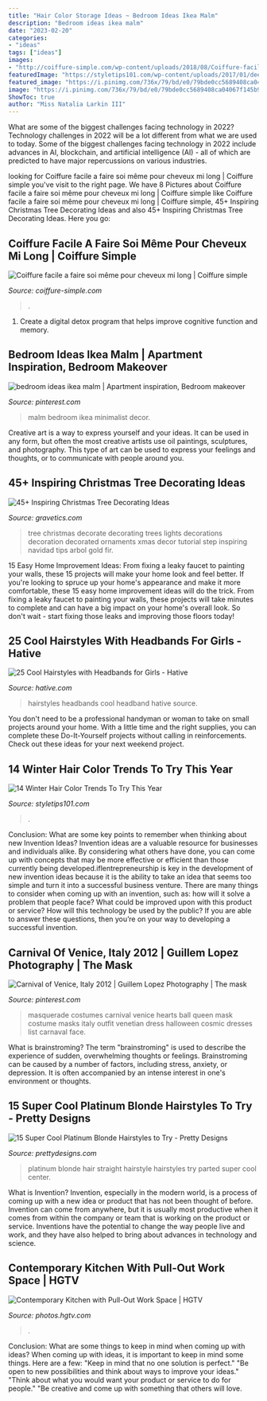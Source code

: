 ```yaml
---
title: "Hair Color Storage Ideas ~ Bedroom Ideas Ikea Malm"
description: "Bedroom ideas ikea malm"
date: "2023-02-20"
categories:
- "ideas"
tags: ["ideas"]
images:
- "http://coiffure-simple.com/wp-content/uploads/2018/08/Coiffure-facile-a-faire-soi-même-pour-cheveux-mi-long4.jpg"
featuredImage: "https://styletips101.com/wp-content/uploads/2017/01/deep-cherry-brown.jpg"
featured_image: "https://i.pinimg.com/736x/79/bd/e0/79bde0cc5689408ca04067f145b9543a.jpg"
image: "https://i.pinimg.com/736x/79/bd/e0/79bde0cc5689408ca04067f145b9543a.jpg"
ShowToc: true
author: "Miss Natalia Larkin III"
---
```



What are some of the biggest challenges facing technology in 2022?
Technology challenges in 2022 will be a lot different from what we are used to today. Some of the biggest challenges facing technology in 2022 include advances in AI, blockchain, and artificial intelligence (AI) - all of which are predicted to have major repercussions on various industries.

	

		
looking for Coiffure facile a faire soi même pour cheveux mi long | Coiffure simple you've visit to the right page. We have 8 Pictures about Coiffure facile a faire soi même pour cheveux mi long | Coiffure simple like Coiffure facile a faire soi même pour cheveux mi long | Coiffure simple, 45+ Inspiring Christmas Tree Decorating Ideas and also 45+ Inspiring Christmas Tree Decorating Ideas. Here you go:
		
    
## Coiffure Facile A Faire Soi Même Pour Cheveux Mi Long | Coiffure Simple

<img loading=lazy src="http://coiffure-simple.com/wp-content/uploads/2018/08/Coiffure-facile-a-faire-soi-même-pour-cheveux-mi-long4.jpg" onerror="this.onerror=null;this.src='https://tse2.mm.bing.net/th?id=OIP.g5PdYT-1wAoRWDqpbV9yoAHaKT&amp;pid=15.1';" alt="Coiffure facile a faire soi même pour cheveux mi long | Coiffure simple">

_Source: coiffure-simple.com_

>. 

	

1. Create a digital detox program that helps improve cognitive function and memory.

    
## Bedroom Ideas Ikea Malm | Apartment Inspiration, Bedroom Makeover

<img loading=lazy src="https://i.pinimg.com/736x/79/bd/e0/79bde0cc5689408ca04067f145b9543a.jpg" onerror="this.onerror=null;this.src='https://tse2.mm.bing.net/th?id=OIP._zh3QkEkmpI-SDvxwO8_fwHaLH&amp;pid=15.1';" alt="bedroom ideas ikea malm | Apartment inspiration, Bedroom makeover">

_Source: pinterest.com_

>malm bedroom ikea minimalist decor. 

	

Creative art is a way to express yourself and your ideas. It can be used in any form, but often the most creative artists use oil paintings, sculptures, and photography. This type of art can be used to express your feelings and thoughts, or to communicate with people around you.

    
## 45+ Inspiring Christmas Tree Decorating Ideas

<img loading=lazy src="https://www.gravetics.com/wp-content/uploads/2017/10/Lush-and-Full-Christmas-Tree.jpg" onerror="this.onerror=null;this.src='https://tse2.mm.bing.net/th?id=OIP.8bjS2-6ksBBw1sJsZ5AyHAHaLN&amp;pid=15.1';" alt="45+ Inspiring Christmas Tree Decorating Ideas">

_Source: gravetics.com_

>tree christmas decorate decorating trees lights decorations decoration decorated ornaments xmas decor tutorial step inspiring navidad tips arbol gold fir. 

	

15 Easy Home Improvement Ideas: From fixing a leaky faucet to painting your walls, these 15 projects will make your home look and feel better.
If you're looking to spruce up your home's appearance and make it more comfortable, these 15 easy home improvement ideas will do the trick. From fixing a leaky faucet to painting your walls, these projects will take minutes to complete and can have a big impact on your home's overall look. So don't wait - start fixing those leaks and improving those floors today!

    
## 25 Cool Hairstyles With Headbands For Girls - Hative

<img loading=lazy src="https://hative.com/wp-content/uploads/2015/02/headband-hairstyles/5-cool-hairstyles-with-headbands-for-girls.jpg" onerror="this.onerror=null;this.src='https://tse2.mm.bing.net/th?id=OIP.enwTx1uRbJ76doreIwFT2gHaLG&amp;pid=15.1';" alt="25 Cool Hairstyles with Headbands for Girls - Hative">

_Source: hative.com_

>hairstyles headbands cool headband hative source. 

	

You don't need to be a professional handyman or woman to take on small projects around your home. With a little time and the right supplies, you can complete these Do-It-Yourself projects without calling in reinforcements. Check out these ideas for your next weekend project.

    
## 14 Winter Hair Color Trends To Try This Year

<img loading=lazy src="https://styletips101.com/wp-content/uploads/2017/01/deep-cherry-brown.jpg" onerror="this.onerror=null;this.src='https://tse3.mm.bing.net/th?id=OIP.rv7SMsEYIwHkW5Rl6ctKawHaJ7&amp;pid=15.1';" alt="14 Winter Hair Color Trends To Try This Year">

_Source: styletips101.com_

>. 

	

Conclusion: What are some key points to remember when thinking about new Invention Ideas?
Invention ideas are a valuable resource for businesses and individuals alike. By considering what others have done, you can come up with concepts that may be more effective or efficient than those currently being developed.iflentrepreneurship is key in the development of new invention ideas because it is the ability to take an idea that seems too simple and turn it into a successful business venture. There are many things to consider when coming up with an invention, such as: how will it solve a problem that people face? What could be improved upon with this product or service? How will this technology be used by the public? If you are able to answer these questions, then you’re on your way to developing a successful invention.

    
## Carnival Of Venice, Italy 2012 | Guillem Lopez Photography | The Mask

<img loading=lazy src="https://i.pinimg.com/736x/69/05/53/690553b08fc323b0fb0cf1b143cb1773--halloween-masquerade-masquerade-costumes.jpg" onerror="this.onerror=null;this.src='https://tse4.mm.bing.net/th?id=OIP.0k8YM3pK_QS2hp8LhmqQzAHaLI&amp;pid=15.1';" alt="Carnival of Venice, Italy 2012 | Guillem Lopez Photography | The mask">

_Source: pinterest.com_

>masquerade costumes carnival venice hearts ball queen mask costume masks italy outfit venetian dress halloween cosmic dresses list carnaval face. 

	

What is brainstroming?
The term "brainstroming" is used to describe the experience of sudden, overwhelming thoughts or feelings. Brainstroming can be caused by a number of factors, including stress, anxiety, or depression. It is often accompanied by an intense interest in one's environment or thoughts.

    
## 15 Super Cool Platinum Blonde Hairstyles To Try - Pretty Designs

<img loading=lazy src="https://www.prettydesigns.com/wp-content/uploads/2014/06/Center-parted-Straight-Hairstyle-for-Platinum-Hair.jpg" onerror="this.onerror=null;this.src='https://tse4.mm.bing.net/th?id=OIP.SkPAjuUS-wFuM79MWtZcTQHaLH&amp;pid=15.1';" alt="15 Super Cool Platinum Blonde Hairstyles to Try - Pretty Designs">

_Source: prettydesigns.com_

>platinum blonde hair straight hairstyle hairstyles try parted super cool center. 

	

What is Invention?
Invention, especially in the modern world, is a process of coming up with a new idea or product that has not been thought of before. Invention can come from anywhere, but it is usually most productive when it comes from within the company or team that is working on the product or service. Inventions have the potential to change the way people live and work, and they have also helped to bring about advances in technology and science.

    
## Contemporary Kitchen With Pull-Out Work Space | HGTV

<img loading=lazy src="https://hgtvhome.sndimg.com/content/dam/images/hgtv/fullset/2013/5/7/0/original_Solange-Boice-small-kitchen-pull-out-beside-oven.jpg.rend.hgtvcom.616.822.suffix/1400978284725.jpeg" onerror="this.onerror=null;this.src='https://tse1.mm.bing.net/th?id=OIP.F0iUcWGocvLeMAYjWVsEAwHaJ4&amp;pid=15.1';" alt="Contemporary Kitchen with Pull-Out Work Space | HGTV">

_Source: photos.hgtv.com_

>. 

	

Conclusion: What are some things to keep in mind when coming up with ideas?
When coming up with ideas, it is important to keep in mind some things. Here are a few:
"Keep in mind that no one solution is perfect."
"Be open to new possibilities and think about ways to improve your ideas."
"Think about what you would want your product or service to do for people."
"Be creative and come up with something that others will love.

